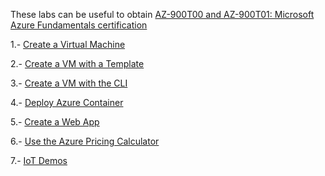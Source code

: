 These labs can be useful to obtain [AZ-900T00 and AZ-900T01: Microsoft Azure Fundamentals certification](https://learn.microsoft.com/en-us/certifications/exams/az-900/)

1.- [Create a Virtual Machine](instructions/Walkthroughs/01-Create%20a%20virtual%20machine.md)

2.- [Create a VM with a Template](instructions/Walkthroughs/09-Create%20a%20VM%20with%20a%20Template.md)

3.- [Create a VM with the CLI ](instructions/Walkthroughs/11-Create%20a%20VM%20with%20the%20CLI.md)

4.- [Deploy Azure Container](instructions/Walkthroughs/02-Deploy%20Azure%20Container%20Instances.md)

5.- [Create a Web App](instructions/Walkthroughs/08-Create%20a%20Web%20App.md)

6.- [Use the Azure Pricing Calculator](instructions/Walkthroughs/19-Use%20the%20Azure%20Pricing%20Calculator.md)

7.- [IoT Demos](instructions/Walkthroughs/20-IoT.md)

